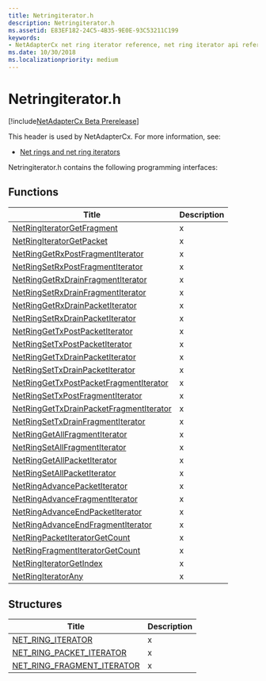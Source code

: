 ```yaml
---
title: Netringiterator.h
description: Netringiterator.h
ms.assetid: E83EF182-24C5-4B35-9E0E-93C53211C199
keywords:
- NetAdapterCx net ring iterator reference, net ring iterator api reference, netringiterator.h
ms.date: 10/30/2018
ms.localizationpriority: medium
---
```


# Netringiterator.h

[!include[NetAdapterCx Beta Prerelease](../netcx-beta-prerelease.md)]

This header is used by NetAdapterCx. For more information, see:

- [Net rings and net ring iterators](net-rings-and-net-ring-iterators.md)

Netringiterator.h contains the following programming interfaces:

## Functions

| Title | Description |
| --- | --- |
| [NetRingIteratorGetFragment](netringiteratorgetfragment.md) | x |
| [NetRingIteratorGetPacket](netringiteratorgetpacket.md) | x |
| [NetRingGetRxPostFragmentIterator](netringgetrxpostfragmentiterator.md) | x |
| [NetRingSetRxPostFragmentIterator](netringsetrxpostfragmentiterator.md) | x |
| [NetRingGetRxDrainFragmentIterator](netringgetrxdrainfragmentiterator.md) | x |
| [NetRingSetRxDrainFragmentIterator](netringsetrxdrainfragmentiterator.md) | x |
| [NetRingGetRxDrainPacketIterator](netringgetrxdrainpacketiterator.md) | x |
| [NetRingSetRxDrainPacketIterator](netringsetrxdrainpacketiterator.md) | x |
| [NetRingGetTxPostPacketIterator](netringgettxpostpacketiterator.md) | x |
| [NetRingSetTxPostPacketIterator](netringsettxpostpacketiterator.md) | x |
| [NetRingGetTxDrainPacketIterator](netringgettxdrainpacketiterator.md) | x |
| [NetRingSetTxDrainPacketIterator](netringsettxdrainpacketiterator.md) | x |
| [NetRingGetTxPostPacketFragmentIterator](netringgettxpostpacketfragmentiterator.md) | x |
| [NetRingSetTxPostFragmentIterator](netringsettxpostfragmentiterator.md) | x |
| [NetRingGetTxDrainPacketFragmentIterator](netringgettxdrainpacketfragmentiterator.md) | x |
| [NetRingSetTxDrainFragmentIterator](netringsettxdrainfragmentiterator.md) | x |
| [NetRingGetAllFragmentIterator](netringgetallfragmentiterator.md) | x |
| [NetRingSetAllFragmentIterator](netringsetallfragmentiterator.md) | x |
| [NetRingGetAllPacketIterator](netringgetallpacketiterator.md) | x |
| [NetRingSetAllPacketIterator](netringsetallpacketiterator.md) | x |
| [NetRingAdvancePacketIterator](netringadvancepacketiterator.md) | x |
| [NetRingAdvanceFragmentIterator](netringadvancefragmentiterator.md) | x |
| [NetRingAdvanceEndPacketIterator](netringadvanceendpacketiterator.md) | x |
| [NetRingAdvanceEndFragmentIterator](netringadvanceendfragmentiterator.md) | x |
| [NetRingPacketIteratorGetCount](netringpacketiteratorgetcount.md) | x |
| [NetRingFragmentIteratorGetCount](netringfragmentiteratorgetcount.md) | x |
| [NetRingIteratorGetIndex](netringiteratorgetindex.md) | x |
| [NetRingIteratorAny](netringiteratorany.md) | x |

## Structures

| Title | Description |
| --- | --- |
| [NET_RING_ITERATOR](net-ring-iterator.md) | x |
| [NET_RING_PACKET_ITERATOR](net-ring-packet-iterator.md) | x |
| [NET_RING_FRAGMENT_ITERATOR](net-ring-fragment-iterator.md) | x |